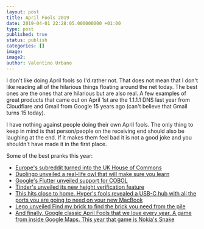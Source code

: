 ```yaml
---
layout: post
title: April Fools 2019
date: 2019-04-01 22:28:05.000000000 +01:00
type: post
published: true
status: publish
categories: []
image:
image2:
author: Valentino Urbano
---
```


I don't like doing April fools so I'd rather not. That does not mean that I don't like reading all of the hilarious things floating around the net today. The best ones are the ones that are hilarious but are also real. A few examples of great products that came out on April 1st are the 1.1.1.1 DNS last year from Cloudflare and Gmail from Google 15 years ago (can't believe that Gmail turns 15 today).

I have nothing against people doing their own April fools. The only thing to keep in mind is that person/people on the receiving end should also be laughing at the end. If it makes them feel bad it is not a good joke and you shouldn't have made it in the first place.

Some of the best pranks this year:

- [Europe's subreddit turned into the UK House of Commons](https://www.reddit.com/r/europe/comments/b7tjyk/the_house_of_commons_asserts_itself_over_reurope/)
- [Duolingo unveiled a real-life owl that will make sure you learn](https://www.youtube.com/watch?v=8wc83qX6oNM)
- [Google's Flutter unveiled support for COBOL](https://twitter.com/timsneath/status/1112727214791880706)
- [Tinder's unveiled its new height verification feature](https://blog.gotinder.com/introducing-height-verification/)
- [This hits close to home. Hyper's fools revealed a USB-C hub with all the ports you are going to need on your new MacBook](https://www.hypershop.com/blogs/news/hyper-releases-the-mother-of-all-usb-c-hubs)
- [Lego unveiled Find my brick to find the brick you need from the pile](https://twitter.com/LEGO_Group/status/1112625676836880384?ref_src=twsrc%5Etfw%7Ctwcamp%5Etweetembed%7Ctwterm%5E1112625676836880384&ref_url=https%3A%2F%2Fwww.macrumors.com%2F2019%2F04%2F01%2Fhappy-april-fools-day-2019%2F)
- [And finally, Google classic April Fools that we love every year. A game from inside Google Maps. This year that game is Nokia's Snake](https://www.blog.google/products/maps/sssnakes-map/)

